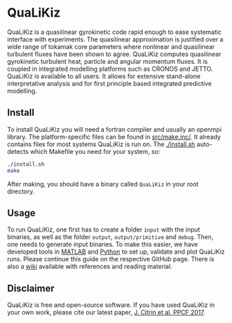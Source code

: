 # QuaLiKiz
QuaLiKiz is a quasilinear gyrokinetic code rapid enough to ease systematic interface with experiments. The quasilinear approximation is justified over a wide range of tokamak core parameters where nonlinear and quasilinear turbulent fluxes have been shown to agree. QuaLiKiz computes quasilinear gyrokinetic turbulent heat, particle and angular momentum fluxes. It is coupled in integrated modelling platforms such as CRONOS and JETTO. QuaLiKiz is available to all users. It allows for extensive stand-alone interpretative analysis and for first principle based integrated predictive modelling.

## Install
To install QuaLiKiz you will need a fortran compiler and usually an openmpi library. The platform-specific files can be found in [src/make.inc/](src/make.inc/). It already contains files for most systems QuaLiKiz is run on. The [./install.sh](./install.sh) auto-detects which Makefile you need for your system, so:

``` bash
./install.sh
make
````

After making, you should have a binary called `QuaLiKiz` in your root directory.

## Usage
To run QuaLiKiz, one first has to create a folder `input` with the input binaries, as well as the folder `output`, `output/primitive` and `debug`. Then, one needs to generate input binaries. To make this easier, we have developed tools in [MATLAB](https://github.com/QuaLiKiz-group/QuaLiKiz-matlabtools) and [Python](https://github.com/QuaLiKiz-group/QuaLiKiz-pythontools) to set up, validate and plot QuaLiKiz runs. Please continue this guide on the respective GitHub page. There is also a [wiki](https://github.com/Karel-van-de-Plassche/QuaLiKiz/wiki) available with references and reading material.

## Disclaimer
QuaLiKiz is free and open-source software. If you have used QuaLiKiz in your own work, please cite our latest paper, [J. Citrin et al. PPCF 2017](http://iopscience.iop.org/article/10.1088/1361-6587/aa8aeb).
